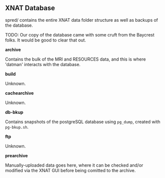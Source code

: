 XNAT Database
-------------
spred/ contains the entire XNAT data folder structure as well as backups of the database.

TODO: Our copy of the database came with some cruft from the Baycrest folks. It would be good to clear that out.

**archive**

Contains the bulk of the MRI and RESOURCES data, and this is where 'datman' interacts with the database.

**build**

Unknown.

**cachearchive**

Unknown.

**db-bkup**

Contains snapshots of the postgreSQL database using `pg_dump`, created with `pg-bkup.sh`.
  
**ftp**

Unknown.

**prearchive**

Manually-uploaded data goes here, where it can be checked and/or modified via the XNAT GUI before being comitted to the archive.



